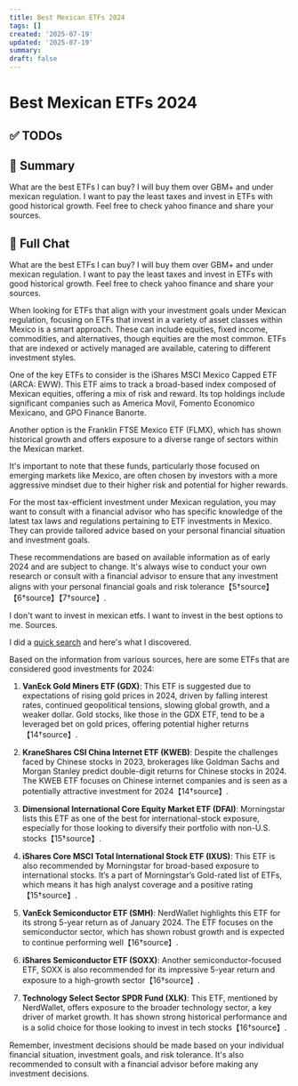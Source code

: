 ```yaml
---
title: Best Mexican ETFs 2024
tags: []
created: '2025-07-19'
updated: '2025-07-19'
summary:
draft: false
---
```


# Best Mexican ETFs 2024

## ✅ TODOs


## 📌 Summary
What are the best ETFs I can buy? I will buy them over GBM+ and under mexican regulation. I want to pay the least taxes and invest in ETFs with good historical growth. Feel free to check yahoo finance and share your sources.

## 🧠 Full Chat


What are the best ETFs I can buy? I will buy them over GBM+ and under mexican regulation. I want to pay the least taxes and invest in ETFs with good historical growth. Feel free to check yahoo finance and share your sources.

When looking for ETFs that align with your investment goals under Mexican regulation, focusing on ETFs that invest in a variety of asset classes within Mexico is a smart approach. These can include equities, fixed income, commodities, and alternatives, though equities are the most common. ETFs that are indexed or actively managed are available, catering to different investment styles.

One of the key ETFs to consider is the iShares MSCI Mexico Capped ETF (ARCA: EWW). This ETF aims to track a broad-based index composed of Mexican equities, offering a mix of risk and reward. Its top holdings include significant companies such as America Movil, Fomento Economico Mexicano, and GPO Finance Banorte.

Another option is the Franklin FTSE Mexico ETF (FLMX), which has shown historical growth and offers exposure to a diverse range of sectors within the Mexican market.

It's important to note that these funds, particularly those focused on emerging markets like Mexico, are often chosen by investors with a more aggressive mindset due to their higher risk and potential for higher rewards.

For the most tax-efficient investment under Mexican regulation, you may want to consult with a financial advisor who has specific knowledge of the latest tax laws and regulations pertaining to ETF investments in Mexico. They can provide tailored advice based on your personal financial situation and investment goals.

These recommendations are based on available information as of early 2024 and are subject to change. It's always wise to conduct your own research or consult with a financial advisor to ensure that any investment aligns with your personal financial goals and risk tolerance【5†source】【6†source】【7†source】.

I don't want to invest in mexican etfs. I want to invest in the best options to me. Sources.

I did a [quick search](https://chat.openai.com/backend-api/bing/redirect?query=best%20ETFs%20to%20invest%20in%202024) and here's what I discovered.

Based on the information from various sources, here are some ETFs that are considered good investments for 2024:

1. **VanEck Gold Miners ETF (GDX)**: This ETF is suggested due to expectations of rising gold prices in 2024, driven by falling interest rates, continued geopolitical tensions, slowing global growth, and a weaker dollar. Gold stocks, like those in the GDX ETF, tend to be a leveraged bet on gold prices, offering potential higher returns【14†source】.

2. **KraneShares CSI China Internet ETF (KWEB)**: Despite the challenges faced by Chinese stocks in 2023, brokerages like Goldman Sachs and Morgan Stanley predict double-digit returns for Chinese stocks in 2024. The KWEB ETF focuses on Chinese internet companies and is seen as a potentially attractive investment for 2024【14†source】.

3. **Dimensional International Core Equity Market ETF (DFAI)**: Morningstar lists this ETF as one of the best for international-stock exposure, especially for those looking to diversify their portfolio with non-U.S. stocks【15†source】.

4. **iShares Core MSCI Total International Stock ETF (IXUS)**: This ETF is also recommended by Morningstar for broad-based exposure to international stocks. It’s a part of Morningstar’s Gold-rated list of ETFs, which means it has high analyst coverage and a positive rating【15†source】.

5. **VanEck Semiconductor ETF (SMH)**: NerdWallet highlights this ETF for its strong 5-year return as of January 2024. The ETF focuses on the semiconductor sector, which has shown robust growth and is expected to continue performing well【16†source】.

6. **iShares Semiconductor ETF (SOXX)**: Another semiconductor-focused ETF, SOXX is also recommended for its impressive 5-year return and exposure to a high-growth sector【16†source】.

7. **Technology Select Sector SPDR Fund (XLK)**: This ETF, mentioned by NerdWallet, offers exposure to the broader technology sector, a key driver of market growth. It has shown strong historical performance and is a solid choice for those looking to invest in tech stocks【16†source】.

Remember, investment decisions should be made based on your individual financial situation, investment goals, and risk tolerance. It's also recommended to consult with a financial advisor before making any investment decisions.